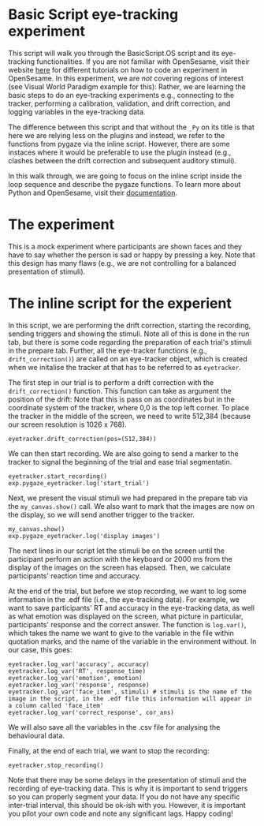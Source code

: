 # Basic Script eye-tracking experiment

This script will walk you through the BasicScript.OS script and its eye-tracking functionalities. If you are not familiar with OpenSesame, visit their website [here](https://osdoc.cogsci.nl/) for different tutorials on how to code an experiment in OpenSesame. In this experiment, we are *not* covering regions of interest (see Visual World Paradigm example for this): Rather, we are learning the basic steps to do an eye-tracking experiments e.g., connecting to the tracker, performing a calibration, validation, and drift correction, and logging variables in the eye-tracking data.

The difference between this script and that without the ```_Py``` on its title is that here we are relying less on the plugins and instead, we refer to the functions from pygaze via the inline script. However, there are some instaces where it would be preferable to use the plugin instead (e.g., clashes between the drift correction and subsequent auditory stimuli).

In this walk through, we are going to focus on the inline script inside the loop sequence and describe the pygaze functions. To learn more about Python and OpenSesame, visit their [documentation](https://osdoc.cogsci.nl/4.0/manual/python/about/). 

# The experiment

This is a mock experiment where participants are shown faces and they have to say whether the person is sad or happy by pressing a key. Note that this design has many flaws (e.g., we are not controlling for a balanced presentation of stimuli). 

# The inline script for the experient

In this script, we are performing the drift correction, starting the recording, sending triggers and showing the stimuli. Note all of this is done in the run tab, but there is some code regarding the preparation of each trial's stimuli in the prepare tab. Further, all the eye-tracker functions (e.g., ```drift_correction()```) are called on an eye-tracker object, which is created when we initalise the tracker at that has to be referred to as ```eyetracker```.

The first step in our trial is to perform a drift correction with the ```drift_correction()``` function. This function can take as argument the position of the drift: Note that this is pass on as coordinates but in the coordinate system of the tracker, where 0,0 is the top left corner. To place the tracker in the middle of the screen, we need to write 512,384 (because our screen resolution is 1026 x 768).

```
eyetracker.drift_correction(pos=(512,384))
```

We can then start recording. We are also going to send a marker to the tracker to signal the beginning of the trial and ease trial segmentatin.

```
eyetracker.start_recording()
exp.pygaze_eyetracker.log('start_trial')
```

Next, we present the visual stimuli we had prepared in the prepare tab via the ```my_canvas.show()``` call. We also want to mark that the images are now on the display, so we will send another trigger to the tracker.

```
my_canvas.show()
exp.pygaze_eyetracker.log('display images')
```

The next lines in our script let the stimuli be on the screen until the participant perform an action with the keyboard or 2000 ms from the display of the images on the screen has elapsed. Then, we calculate participants' reaction time and accuracy.

At the end of the trial, but before we stop recording, we want to log some information in the .edf file (i.e., the eye-tracking data). For example, we want to save participants' RT and accuracy in the eye-tracking data, as well as what emotion was displayed on the screen, what picture in particular, participants' response and the correct answer. The function is ```log.var()```, which takes the name we want to give to the variable in the file within quotation marks, and the name of the variable in the environment without. In our case, this goes:

```
eyetracker.log_var('accuracy', accuracy)
eyetracker.log_var('RT', response_time)
eyetracker.log_var('emotion', emotion)
eyetracker.log_var('response', response)
eyetracker.log_var('face_item', stimuli) # stimuli is the name of the image in the script, in the .edf file this information will appear in a column called 'face_item'
eyetracker.log_var('correct_response', cor_ans)
```

We will also save all the variables in the .csv file for analysing the behavioural data. 

Finally, at the end of each trial, we want to stop the recording:

```
eyetracker.stop_recording()
```

Note that there may be some delays in the presentation of stimuli and the recording of eye-tracking data. This is why it is important to send triggers so you can properly segment your data. If you do not have any specific inter-trial interval, this should be ok-ish with you. However, it is important you pilot your own code and note any significant lags. Happy coding!